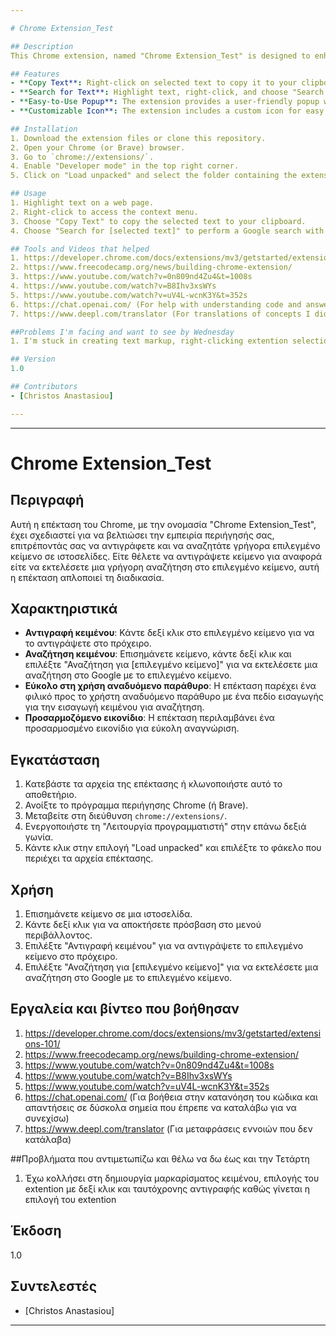 ```yaml
---

# Chrome Extension_Test

## Description
This Chrome extension, named "Chrome Extension_Test" is designed to enhance your browsing experience by allowing you to quickly copy and search for selected text on web pages. Whether you want to copy text for reference or perform a quick search on the selected text, this extension simplifies the process.

## Features
- **Copy Text**: Right-click on selected text to copy it to your clipboard.
- **Search for Text**: Highlight text, right-click, and choose "Search for [selected text]" to perform a Google search with the selected text.
- **Easy-to-Use Popup**: The extension provides a user-friendly popup with an input field to enter text for searching.
- **Customizable Icon**: The extension includes a custom icon for easy recognition.

## Installation
1. Download the extension files or clone this repository.
2. Open your Chrome (or Brave) browser.
3. Go to `chrome://extensions/`.
4. Enable "Developer mode" in the top right corner.
5. Click on "Load unpacked" and select the folder containing the extension files.

## Usage
1. Highlight text on a web page.
2. Right-click to access the context menu.
3. Choose "Copy Text" to copy the selected text to your clipboard.
4. Choose "Search for [selected text]" to perform a Google search with the selected text.

## Tools and Videos that helped
1. https://developer.chrome.com/docs/extensions/mv3/getstarted/extensions-101/
2. https://www.freecodecamp.org/news/building-chrome-extension/
3. https://www.youtube.com/watch?v=0n809nd4Zu4&t=1008s
4. https://www.youtube.com/watch?v=B8Ihv3xsWYs
5. https://www.youtube.com/watch?v=uV4L-wcnK3Y&t=352s
6. https://chat.openai.com/ (For help with understanding code and answers to difficult points that I needed to understand in order to continue)
7. https://www.deepl.com/translator (For translations of concepts I didn't understand)

##Problems I'm facing and want to see by Wednesday
1. I'm stuck in creating text markup, right-clicking extention selection and simultaneous copying as the extention selection is made

## Version
1.0

## Contributors
- [Christos Anastasiou]

---
```


---

# Chrome Extension_Test

## Περιγραφή
Αυτή η επέκταση του Chrome, με την ονομασία "Chrome Extension_Test", έχει σχεδιαστεί για να βελτιώσει την εμπειρία περιήγησής σας, επιτρέποντάς σας να αντιγράφετε και να αναζητάτε γρήγορα επιλεγμένο κείμενο σε ιστοσελίδες. Είτε θέλετε να αντιγράψετε κείμενο για αναφορά είτε να εκτελέσετε μια γρήγορη αναζήτηση στο επιλεγμένο κείμενο, αυτή η επέκταση απλοποιεί τη διαδικασία.

## Χαρακτηριστικά
- **Αντιγραφή κειμένου**: Κάντε δεξί κλικ στο επιλεγμένο κείμενο για να το αντιγράψετε στο πρόχειρο.
- **Αναζήτηση κειμένου**: Επισημάνετε κείμενο, κάντε δεξί κλικ και επιλέξτε "Αναζήτηση για [επιλεγμένο κείμενο]" για να εκτελέσετε μια αναζήτηση στο Google με το επιλεγμένο κείμενο.
- **Εύκολο στη χρήση αναδυόμενο παράθυρο**: Η επέκταση παρέχει ένα φιλικό προς το χρήστη αναδυόμενο παράθυρο με ένα πεδίο εισαγωγής για την εισαγωγή κειμένου για αναζήτηση.
- **Προσαρμοζόμενο εικονίδιο**: Η επέκταση περιλαμβάνει ένα προσαρμοσμένο εικονίδιο για εύκολη αναγνώριση.

## Εγκατάσταση
1. Κατεβάστε τα αρχεία της επέκτασης ή κλωνοποιήστε αυτό το αποθετήριο.
2. Ανοίξτε το πρόγραμμα περιήγησης Chrome (ή Brave).
3. Μεταβείτε στη διεύθυνση `chrome://extensions/`.
4. Ενεργοποιήστε τη "Λειτουργία προγραμματιστή" στην επάνω δεξιά γωνία.
5. Κάντε κλικ στην επιλογή "Load unpacked" και επιλέξτε το φάκελο που περιέχει τα αρχεία επέκτασης.

## Χρήση
1. Επισημάνετε κείμενο σε μια ιστοσελίδα.
2. Κάντε δεξί κλικ για να αποκτήσετε πρόσβαση στο μενού περιβάλλοντος.
3. Επιλέξτε "Αντιγραφή κειμένου" για να αντιγράψετε το επιλεγμένο κείμενο στο πρόχειρο.
4. Επιλέξτε "Αναζήτηση για [επιλεγμένο κείμενο]" για να εκτελέσετε μια αναζήτηση στο Google με το επιλεγμένο κείμενο.

## Εργαλεία και βίντεο που βοήθησαν
1. https://developer.chrome.com/docs/extensions/mv3/getstarted/extensions-101/
2. https://www.freecodecamp.org/news/building-chrome-extension/
3. https://www.youtube.com/watch?v=0n809nd4Zu4&t=1008s
4. https://www.youtube.com/watch?v=B8Ihv3xsWYs
5. https://www.youtube.com/watch?v=uV4L-wcnK3Y&t=352s
6. https://chat.openai.com/ (Για βοήθεια στην κατανόηση του κώδικα και απαντήσεις σε δύσκολα σημεία που έπρεπε να καταλάβω για να συνεχίσω)
7. https://www.deepl.com/translator (Για μεταφράσεις εννοιών που δεν κατάλαβα)


##Προβλήματα που αντιμετωπίζω και θέλω να δω έως και την Τετάρτη
1. Έχω κολλήσει στη δημιουργία μαρκαρίσματος κειμένου, επιλογής του extention με δεξί κλικ και ταυτόχρονης αντιγραφής καθώς γίνεται η επιλογή του extention
   
## Έκδοση
1.0

## Συντελεστές
- [Christos Anastasiou]

---



